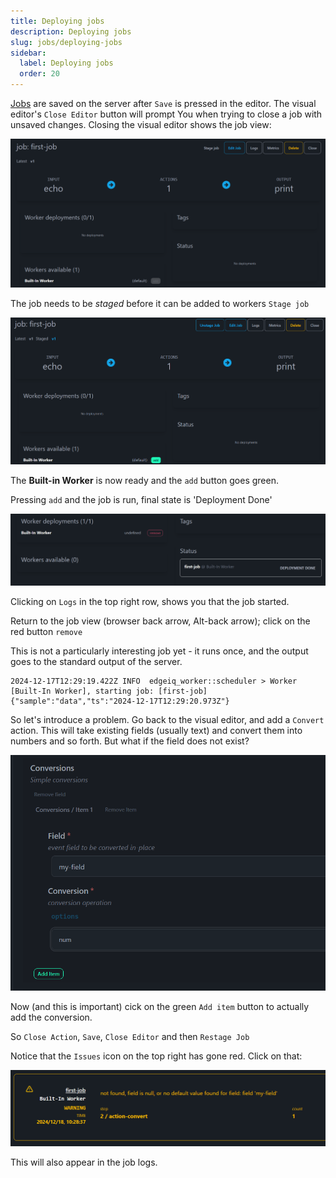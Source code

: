 ```yaml
---
title: Deploying jobs
description: Deploying jobs
slug: jobs/deploying-jobs
sidebar:
  label: Deploying jobs
  order: 20
---
```


[Jobs](/jobs/overview) are saved on the server after `Save` is pressed
in the editor. The visual editor's `Close Editor` button will prompt You when trying to close a job with unsaved changes. Closing the visual editor shows the job view:

![job_page](../../../../assets/job-page.png)

The job needs to be _staged_ before it can be added to workers `Stage job`

![staged job](../../../../assets/staged-job.png)

The **Built-in Worker** is now ready and the `add` button goes green.

Pressing `add` and the job is run, final state is 'Deployment Done'

![deployment done](../../../../assets/deployment-done.png)

Clicking on `Logs` in the top right row, shows you that the job started.

Return to the job view (browser back arrow, Alt-back arrow); click on the red button `remove`

This is not a particularly interesting job yet - it runs once, and the output
goes to the standard output of the server.

```
2024-12-17T12:29:19.422Z INFO  edgeiq_worker::scheduler > Worker [Built-In Worker], starting job: [first-job]
{"sample":"data","ts":"2024-12-17T12:29:20.973Z"}
```

So let's introduce a problem. Go back to the visual editor, and add a `Convert` action. This will take existing fields (usually text) and convert them into numbers and so forth. But what if the field does not exist?

![converting field](../../../../assets/converting-field.png)

Now (and this is important) cick on the green `Add item` button to actually add the conversion.

So `Close Action`, `Save`, `Close Editor` and then `Restage Job`

Notice that the `Issues` icon on the top right has gone red. Click on that:

![first problem](../../../../assets/first-problem.png)

This will also appear in the job logs.

